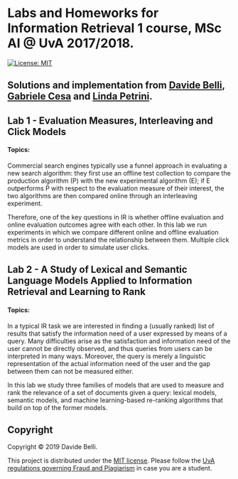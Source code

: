 # Labs and Homeworks for Information Retrieval 1 course, MSc AI @ UvA 2017/2018.

[![License: MIT](https://img.shields.io/badge/License-MIT-yellow.svg)](https://opensource.org/licenses/MIT)
  
Solutions and implementation from [Davide Belli](https://github.com/davide-belli), [Gabriele Cesa](https://github.com/Gabri95) and [Linda Petrini](https://github.com/LindaPetrini).
---

## Lab 1 - Evaluation Measures, Interleaving and Click Models
#### Topics:
Commercial search engines typically use a funnel approach in evaluating a new search algorithm: they first use an offline test collection to compare the production algorithm (P) with the new experimental algorithm (E); if E outperforms P with respect to the evaluation measure of their interest, the two algorithms are then compared online through an interleaving experiment.

Therefore, one of the key questions in IR is whether offline evaluation and online evaluation outcomes agree with each other. In this lab we run experiments in which we compare different online and offline evaluation metrics in order to understand the relationship between them. Multiple click models are used in order to simulate user clicks.

## Lab 2 - A Study of Lexical and Semantic Language Models Applied to Information Retrieval and Learning to Rank
#### Topics:
In a typical IR task we are interested in finding a (usually ranked) list of results that satisfy the information need of a user expressed by means of a query. Many difficulties arise as the satisfaction and information need of the user cannot be directly observed, and thus queries from users can be interpreted in many ways. Moreover, the query is merely a linguistic representation of the actual information need of the user and the gap between them can not be measured either. 

In this lab we study three families of models that are used to measure and rank the relevance of a set of documents given a query: lexical models, semantic models, and machine learning-based re-ranking algorithms that build on top of the former models.


## Copyright

Copyright © 2019 Davide Belli.

<p align=“justify”>
This project is distributed under the <a href="LICENSE">MIT license</a>.  
Please follow the <a href="http://student.uva.nl/en/content/az/plagiarism-and-fraud/plagiarism-and-fraud.html">UvA regulations governing Fraud and Plagiarism</a> in case you are a student.
</p>